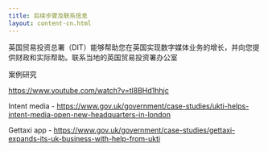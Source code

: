 ```yaml
---
title: 后续步骤及联系信息
layout: content-cn.html
---
```


英国贸易投资总署（DIT）能够帮助您在英国实现数字媒体业务的增长，并向您提供财政和实际帮助。联系当地的英国贸易投资署办公室 

案例研究

https://www.youtube.com/watch?v=tl8BHd1hhjc

Intent media - https://www.gov.uk/government/case-studies/ukti-helps-intent-media-open-new-headquarters-in-london

Gettaxi app - https://www.gov.uk/government/case-studies/gettaxi-expands-its-uk-business-with-help-from-ukti